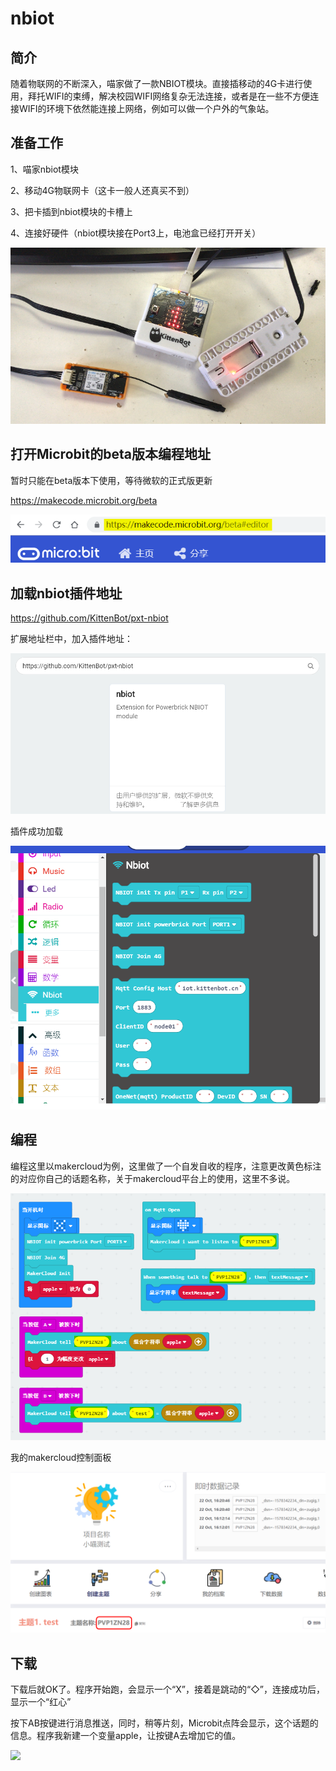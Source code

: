# nbiot

## 简介

随着物联网的不断深入，喵家做了一款NBIOT模块。直接插移动的4G卡进行使用，拜托WIFI的束缚，解决校园WIFI网络复杂无法连接，或者是在一些不方便连接WIFI的环境下依然能连接上网络，例如可以做一个户外的气象站。



## 准备工作

1、喵家nbiot模块

2、移动4G物联网卡（这卡一般人还真买不到）

3、把卡插到nbiot模块的卡槽上

4、连接好硬件（nbiot模块接在Port3上，电池盒已经打开开关）

![](nbiot/04.png)



## 打开Microbit的beta版本编程地址

暂时只能在beta版本下使用，等待微软的正式版更新



https://makecode.microbit.org/beta

![](nbiot/01.png)



## 加载nbiot插件地址

https://github.com/KittenBot/pxt-nbiot



扩展地址栏中，加入插件地址：

![](nbiot/02.png)



插件成功加载

![](nbiot/03.png)



## 编程

编程这里以makercloud为例，这里做了一个自发自收的程序，注意更改黄色标注的对应你自己的话题名称，关于makercloud平台上的使用，这里不多说。

![](nbiot/05.png)



我的makercloud控制面板

![](nbiot/06.png)



## 下载

下载后就OK了。程序开始跑，会显示一个“X”，接着是跳动的“◇”，连接成功后，显示一个“红心”



按下AB按键进行消息推送，同时，稍等片刻，Microbit点阵会显示，这个话题的信息。程序我新建一个变量apple，让按键A去增加它的值。

![](nbiot/01.gif)

